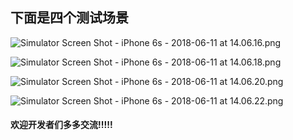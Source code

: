 ## 下面是四个测试场景

![Simulator Screen Shot - iPhone 6s - 2018-06-11 at 14.06.16.png](https://upload-images.jianshu.io/upload_images/1361031-784e337025155ce9.png?imageMogr2/auto-orient/strip%7CimageView2/2/w/200)

![Simulator Screen Shot - iPhone 6s - 2018-06-11 at 14.06.18.png](https://upload-images.jianshu.io/upload_images/1361031-da01631a6dfca0e1.png?imageMogr2/auto-orient/strip%7CimageView2/2/w/200)

![Simulator Screen Shot - iPhone 6s - 2018-06-11 at 14.06.20.png](https://upload-images.jianshu.io/upload_images/1361031-7d1f36451f6ead5c.png?imageMogr2/auto-orient/strip%7CimageView2/2/w/200)

![Simulator Screen Shot - iPhone 6s - 2018-06-11 at 14.06.22.png](https://upload-images.jianshu.io/upload_images/1361031-b8d52cf4095f05f9.png?imageMogr2/auto-orient/strip%7CimageView2/2/w/200)


#### 欢迎开发者们多多交流!!!!!
